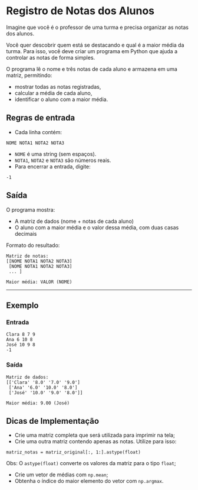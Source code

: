 # Registro de Notas dos Alunos

Imagine que você é o professor de uma turma e precisa organizar as notas dos alunos. 

Você quer descobrir quem está se destacando e qual é a maior média da turma. Para isso, você deve criar um programa em Python que ajuda a controlar as notas de forma simples.

O programa lê o nome e três notas de cada aluno e armazena em uma  matriz, permitindo:

- mostrar todas as notas registradas,
- calcular a média de cada aluno,
- identificar o aluno com a maior média.


## Regras de entrada

- Cada linha contém:  

```
NOME NOTA1 NOTA2 NOTA3
```

- `NOME` é uma string (sem espaços).  
- `NOTA1`, `NOTA2` e `NOTA3` são números reais.  
- Para encerrar a entrada, digite:  

```
-1
```

## Saída

O programa mostra:

- A matriz de dados (nome + notas de cada aluno)  
- O aluno com a maior média e o valor dessa média, com duas casas decimais

Formato do resultado:

```
Matriz de notas:
[[NOME NOTA1 NOTA2 NOTA3]
 [NOME NOTA1 NOTA2 NOTA3]
 ... ]

Maior média: VALOR (NOME)
```

---

## Exemplo

### Entrada

```
Clara 8 7 9
Ana 6 10 8
José 10 9 8
-1
```

### Saída

```
Matriz de dados:
[['Clara' '8.0' '7.0' '9.0']
 ['Ana' '6.0' '10.0' '8.0']
 ['José' '10.0' '9.0' '8.0']]

Maior média: 9.00 (José)
```


## Dicas de Implementação

- Crie uma matriz completa que será utilizada para imprimir na tela;
- Crie uma outra matriz contendo apenas as notas. Utilize para isso:
```
matriz_notas = matriz_original[:, 1:].astype(float)
```
Obs: O `astype(float)` converte os valores da matriz para o tipo `float`;
- Crie um vetor de médias com `np.mean`;
- Obtenha o índice do maior elemento do vetor com `np.argmax`.